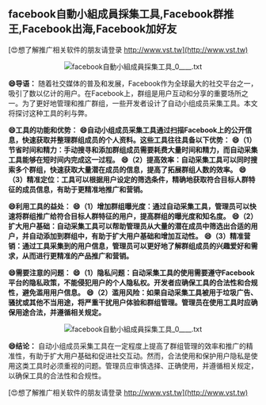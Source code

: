 ## **facebook自動小組成員採集工具,Facebook群推王,Facebook出海,Facebook加好友**

[😍想了解推广相关软件的朋友请登录 http://www.vst.tw](http://www.vst.tw)

 <center><img src="https://vst.tw/MP4/tuiguang/png/0.png" alt="facebook自動小組成員採集工具_0____.txt"></center>

**😄导语：**
随着社交媒体的普及和发展，Facebook作为全球最大的社交平台之一，吸引了数以亿计的用户。在Facebook上，群组是用户互动和分享的重要场所之一。为了更好地管理和推广群组，一些开发者设计了自动小组成员采集工具。本文将探讨这种工具的利与弊。

**😄工具的功能和优势：**
**😄自动小组成员采集工具通过扫描Facebook上的公开信息，快速获取并整理群组成员的个人资料。这些工具往往具备以下优势：**
**😄（1）节省时间和精力：手动搜寻和添加群组成员需要耗费大量时间和精力，而自动采集工具能够在短时间内完成这一过程。**
**😄（2）提高效率：自动采集工具可以同时搜索多个群组，快速获取大量潜在成员的信息，提高了拓展群组人数的效率。**
**😄（3）精准定位：工具可以根据用户设定的筛选条件，精确地获取符合目标人群特征的成员信息，有助于更精准地推广和营销。**

**😄利用工具的益处：**
**😄（1）增加群组曝光度：通过自动采集工具，管理员可以快速将群组推广给符合目标人群特征的用户，提高群组的曝光度和知名度。**
**😄（2）扩大用户基础：自动采集工具可以帮助管理员从大量的潜在成员中筛选出合适的用户，并自动添加到群组中，有助于扩大用户基础和增加互动性。**
**😄（3）精准营销：通过工具采集到的用户信息，管理员可以更好地了解群组成员的兴趣爱好和需求，从而进行更精准的产品推广和营销。**

**😄需要注意的问题：**
**😄（1）隐私问题：自动采集工具的使用需要遵守Facebook平台的隐私政策，不能侵犯用户的个人隐私权。开发者应确保工具的合法性和合规性，避免滥用用户信息。**
**😄（2）滥用风险：如果自动采集工具被用于垃圾广告、骚扰或其他不当用途，将严重干扰用户体验和群组管理。管理员在使用工具时应确保用途合法，并遵循相关规定。**

 <center><img src="https://vst.tw/MP4/tuiguang/png/2.png" alt="facebook自動小組成員採集工具_0____.txt"></center>

**😄结论：**
自动小组成员采集工具在一定程度上提高了群组管理的效率和推广的精准性，有助于扩大用户基础和促进社交互动。然而，合法使用和保护用户隐私是使用这类工具时必须重视的问题。管理员应审慎选择、正确使用，并遵循相关规定，以确保工具的合法性和合规性。

[😍想了解推广相关软件的朋友请登录 http://www.vst.tw](http://www.vst.tw)



